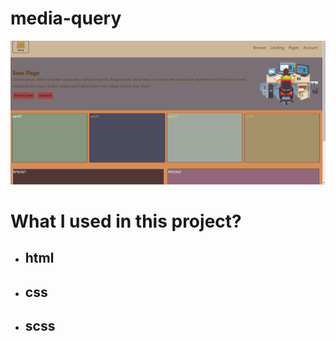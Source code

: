 # media-query

![gif](./images/Animation.gif)

# What I used in this project?

- ## html
- ## css
- ## scss
